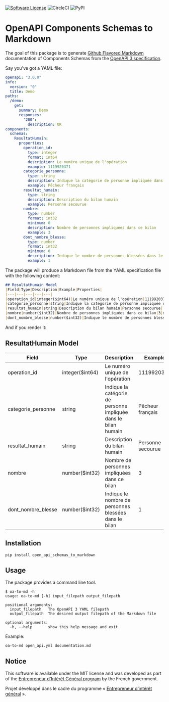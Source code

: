 [![Software License](https://img.shields.io/badge/License-MIT-orange.svg?style=flat-square)](https://github.com/entrepreneur-interet-general/open_api_schemas_to_markdown/blob/master/LICENSE.md)
![CircleCI](https://img.shields.io/circleci/project/github/entrepreneur-interet-general/open_api_schemas_to_markdown.svg?style=flat-square)
![PyPI](https://img.shields.io/pypi/open_api_schemas_to_markdown.svg?style=flat-square)


# OpenAPI Components Schemas to Markdown
The goal of this package is to generate [Github Flavored Markdown](https://github.github.com/gfm/) documentation of Components Schemas from the [OpenAPI 3 specification](https://github.com/OAI/OpenAPI-Specification).

Say you've got a YAML file:
```yml
openapi: "3.0.0"
info:
  version: "0"
  title: Demo
paths:
  /demo:
    get:
      summary: Demo
      responses:
        '200':
          description: OK
components:
  schemas:
    ResultatHumain:
      properties:
        operation_id:
          type: integer
          format: int64
          description: Le numéro unique de l'opération
          example: 1119920371
        categorie_personne:
          type: string
          description: Indique la catégorie de personne impliquée dans le bilan humain
          example: Pêcheur français
        resultat_humain:
          type: string
          description: Description du bilan humain
          example: Personne secourue
        nombre:
          type: number
          format: int32
          minimum: 0
          description: Nombre de personnes impliquées dans ce bilan
          example: 3
        dont_nombre_blesse:
          type: number
          format: int32
          minimum: 0
          description: Indique le nombre de personnes blessées dans le bilan
          example: 1

```

The package will produce a Markdown file from the YAML specification file with the following content:
```markdown
## ResultatHumain Model
|Field|Type|Description|Example|Properties|
|---|---|---|---|---|
|operation_id|integer($int64)|Le numéro unique de l'opération|1119920371||
|categorie_personne|string|Indique la catégorie de personne impliquée dans le bilan humain|Pêcheur français||
|resultat_humain|string|Description du bilan humain|Personne secourue||
|nombre|number($int32)|Nombre de personnes impliquées dans ce bilan|3|minimum: 0|
|dont_nombre_blesse|number($int32)|Indique le nombre de personnes blessées dans le bilan|1|minimum: 0|
```

And if you render it:
## ResultatHumain Model
|Field|Type|Description|Example|Properties|
|---|---|---|---|---|
|operation_id|integer($int64)|Le numéro unique de l'opération|1119920371||
|categorie_personne|string|Indique la catégorie de personne impliquée dans le bilan humain|Pêcheur français||
|resultat_humain|string|Description du bilan humain|Personne secourue||
|nombre|number($int32)|Nombre de personnes impliquées dans ce bilan|3|minimum: 0|
|dont_nombre_blesse|number($int32)|Indique le nombre de personnes blessées dans le bilan|1|minimum: 0|

## Installation
```
pip install open_api_schemas_to_markdown
```

## Usage
The package provides a command line tool.
```
$ oa-to-md -h
usage: oa-to-md [-h] input_filepath output_filepath

positional arguments:
  input_filepath   The OpenAPI 3 YAML filepath
  output_filepath  The desired output filepath of the Markdown file

optional arguments:
  -h, --help       show this help message and exit
```

Example:
```
oa-to-md open_api.yml documentation.md
```

## Notice
This software is available under the MIT license and was developed as part of the [Entrepreneur d'Intérêt Général program](https://entrepreneur-interet-general.etalab.gouv.fr) by the French government.

Projet développé dans le cadre du programme « [Entrepreneur d’intérêt général](https://entrepreneur-interet-general.etalab.gouv.fr) ».
